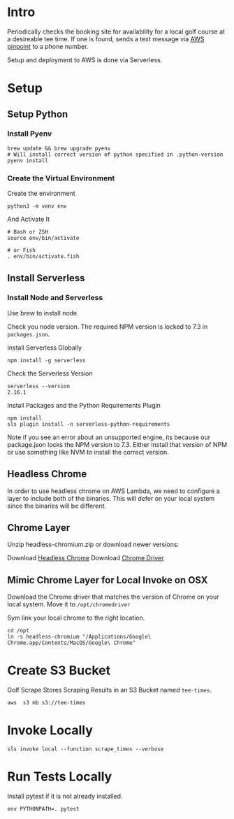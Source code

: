 # Intro
Periodically checks the booking site for availability for a local golf course at a desireable tee time.
If one is found, sends a text message via [AWS pinpoint](https://aws.amazon.com/blogs/compute/building-a-serverless-weather-bot-with-two-way-sms-aws-sam-and-aws-lambda/) to a phone number.

Setup and deployment to AWS is done via Serverless.

# Setup

## Setup Python


### Install Pyenv

```
brew update && brew upgrade pyenv
# Will install correct version of python specified in .python-version
pyenv install
```

### Create the Virtual Environment

Create the environment
```
python3 -m venv env
```

And Activate It

```
# Bash or ZSH
source env/bin/activate

# or Fish
. env/bin/activate.fish
```

## Install Serverless


### Install Node and Serverless

Use brew to install node.

Check you node version. The required NPM version is locked to 7.3 in `packages.json`.

Install Serverless Globally

```
npm install -g serverless
```

Check the Serverless Version

```
serverless --version
2.16.1
```

Install Packages and the Python Requirements Plugin

```
npm install
sls plugin install -n serverless-python-requirements
```

Note if you see an error about an unsupported engine, its because our package.json locks the NPM version to 7.3. Either install that version of NPM or use something like NVM to install the correct version.

## Headless Chrome
In order to use headless chrome on AWS Lambda, we need to configure a layer to include both of the binaries. This will defer on your local system since the binaries will be different.

## Chrome Layer
Unzip headless-chromium.zip or download newer versions:

Download [Headless Chrome](https://github.com/adieuadieu/serverless-chrome/releases/tag/v1.0.0-57)
Download [Chrome Driver](https://chromedriver.storage.googleapis.com/index.html?path=86.0.4240.22/)

## Mimic Chrome Layer for Local Invoke on OSX

Download the Chrome driver that matches the version of Chrome on your local system. Move it to `/opt/chromedriver`

Sym link your local chrome to the right location.

```
cd /opt
ln -s headless-chromium "/Applications/Google\ Chrome.app/Contents/MacOS/Google\ Chrome"
```

# Create S3 Bucket
Golf Scrape Stores Scraping Results in an S3 Bucket named `tee-times`.

```
aws  s3 mb s3://tee-times
```

# Invoke Locally

```
sls invoke local --function scrape_times --verbose
```

# Run Tests Locally

Install pytest if it is not already installed.

```
env PYTHONPATH=. pytest
```

